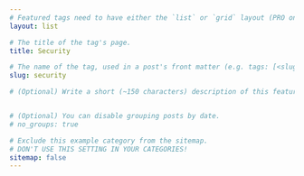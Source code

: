 ```yaml
---
# Featured tags need to have either the `list` or `grid` layout (PRO only).
layout: list

# The title of the tag's page.
title: Security

# The name of the tag, used in a post's front matter (e.g. tags: [<slug>]).
slug: security

# (Optional) Write a short (~150 characters) description of this featured tag.


# (Optional) You can disable grouping posts by date.
# no_groups: true

# Exclude this example category from the sitemap.
# DON'T USE THIS SETTING IN YOUR CATEGORIES!
sitemap: false
---
```

